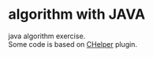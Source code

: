 # algorithm with JAVA
java algorithm exercise.  
Some code is based on [CHelper](https://github.com/scruel/idea-chelper) plugin.

